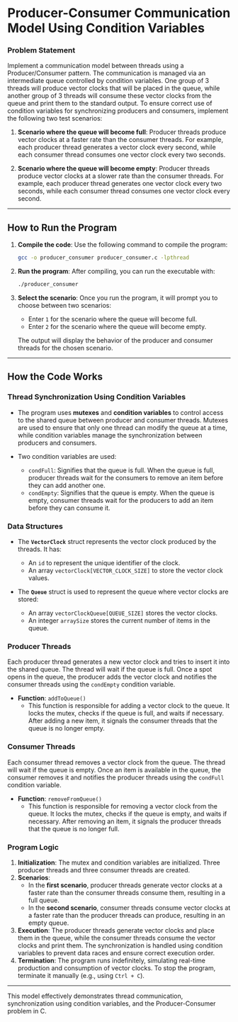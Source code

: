# Producer-Consumer Communication Model Using Condition Variables

### Problem Statement

Implement a communication model between threads using a Producer/Consumer pattern. The communication is managed via an intermediate queue controlled by condition variables. One group of 3 threads will produce vector clocks that will be placed in the queue, while another group of 3 threads will consume these vector clocks from the queue and print them to the standard output. To ensure correct use of condition variables for synchronizing producers and consumers, implement the following two test scenarios:

1. **Scenario where the queue will become full**: Producer threads produce vector clocks at a faster rate than the consumer threads. For example, each producer thread generates a vector clock every second, while each consumer thread consumes one vector clock every two seconds.

2. **Scenario where the queue will become empty**: Producer threads produce vector clocks at a slower rate than the consumer threads. For example, each producer thread generates one vector clock every two seconds, while each consumer thread consumes one vector clock every second.

---

## How to Run the Program

1. **Compile the code**: Use the following command to compile the program:

    ```bash
    gcc -o producer_consumer producer_consumer.c -lpthread
    ```

2. **Run the program**: After compiling, you can run the executable with:

    ```bash
    ./producer_consumer
    ```

3. **Select the scenario**: Once you run the program, it will prompt you to choose between two scenarios:

    - Enter `1` for the scenario where the queue will become full.
    - Enter `2` for the scenario where the queue will become empty.

    The output will display the behavior of the producer and consumer threads for the chosen scenario.

---

## How the Code Works

### Thread Synchronization Using Condition Variables

- The program uses **mutexes** and **condition variables** to control access to the shared queue between producer and consumer threads. Mutexes are used to ensure that only one thread can modify the queue at a time, while condition variables manage the synchronization between producers and consumers.

- Two condition variables are used:
  - `condFull`: Signifies that the queue is full. When the queue is full, producer threads wait for the consumers to remove an item before they can add another one.
  - `condEmpty`: Signifies that the queue is empty. When the queue is empty, consumer threads wait for the producers to add an item before they can consume it.

### Data Structures

- The **`VectorClock`** struct represents the vector clock produced by the threads. It has:
  - An `id` to represent the unique identifier of the clock.
  - An array `vectorClock[VECTOR_CLOCK_SIZE]` to store the vector clock values.

- The **`Queue`** struct is used to represent the queue where vector clocks are stored:
  - An array `vectorClockQueue[QUEUE_SIZE]` stores the vector clocks.
  - An integer `arraySize` stores the current number of items in the queue.

### Producer Threads

Each producer thread generates a new vector clock and tries to insert it into the shared queue. The thread will wait if the queue is full. Once a spot opens in the queue, the producer adds the vector clock and notifies the consumer threads using the `condEmpty` condition variable.

- **Function**: `addToQueue()`
  - This function is responsible for adding a vector clock to the queue. It locks the mutex, checks if the queue is full, and waits if necessary. After adding a new item, it signals the consumer threads that the queue is no longer empty.
### Consumer Threads
Each consumer thread removes a vector clock from the queue. The thread will wait if the queue is empty. Once an item is available in the queue, the consumer removes it and notifies the producer threads using the `condFull` condition variable.
- **Function**: `removeFromQueue()`
  - This function is responsible for removing a vector clock from the queue. It locks the mutex, checks if the queue is empty, and waits if necessary. After removing an item, it signals the producer threads that the queue is no longer full.
### Program Logic
1. **Initialization**: The mutex and condition variables are initialized. Three producer threads and three consumer threads are created.
2. **Scenarios**:
   - In the **first scenario**, producer threads generate vector clocks at a faster rate than the consumer threads consume them, resulting in a full queue.
   - In the **second scenario**, consumer threads consume vector clocks at a faster rate than the producer threads can produce, resulting in an empty queue.
3. **Execution**: The producer threads generate vector clocks and place them in the queue, while the consumer threads consume the vector clocks and print them. The synchronization is handled using condition variables to prevent data races and ensure correct execution order.
4. **Termination**: The program runs indefinitely, simulating real-time production and consumption of vector clocks. To stop the program, terminate it manually (e.g., using `Ctrl + C`).
---
This model effectively demonstrates thread communication, synchronization using condition variables, and the Producer-Consumer problem in C.
